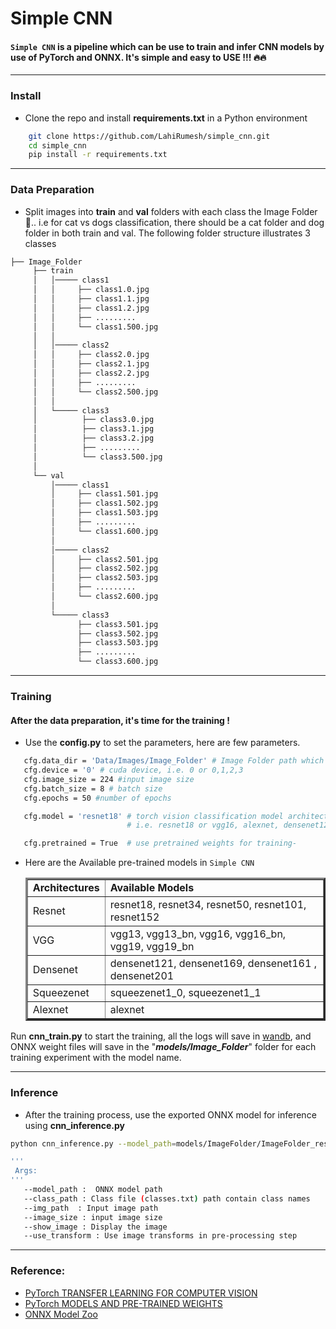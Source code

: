 # Simple CNN

#### ```Simple CNN``` is a pipeline which can be use to train and infer CNN models by use of PyTorch and ONNX. It's simple and easy to USE !!! 🔥🔥
___
### Install

- Clone the repo and install **requirements.txt** in a Python environment 

```bash
    git clone https://github.com/LahiRumesh/simple_cnn.git
    cd simple_cnn
    pip install -r requirements.txt
```
---

### Data Preparation

- Split images into **train** and **val** folders with each class the Image Folder 📂.. i.e for cat vs dogs classification, there should be a cat folder and dog folder in both train and val. The following folder structure illustrates 3 classes


```bash
├── Image_Folder
     ├── train
     │   │───── class1
     │   │     ├── class1.0.jpg
     │   │     ├── class1.1.jpg
     │   │     ├── class1.2.jpg
     │   │     ├── .........
     │   │     └── class1.500.jpg
     │   │
     │   │───── class2
     │   │     ├── class2.0.jpg
     │   │     ├── class2.1.jpg
     │   │     ├── class2.2.jpg
     │   │     ├── .........
     │   │     └── class2.500.jpg
     │   │
     │   └───── class3
     │          ├── class3.0.jpg
     │          ├── class3.1.jpg
     │          ├── class3.2.jpg
     │          ├── .........
     │          └── class3.500.jpg   
     │
     └── val
         │───── class1
         │     ├── class1.501.jpg
         │     ├── class1.502.jpg
         │     ├── class1.503.jpg
         │     ├── .........
         │     └── class1.600.jpg
         │
         │───── class2
         │     ├── class2.501.jpg
         │     ├── class2.502.jpg
         │     ├── class2.503.jpg
         │     ├── .........
         │     └── class2.600.jpg
         │
         └───── class3
               ├── class3.501.jpg
               ├── class3.502.jpg
               ├── class3.503.jpg
               ├── .........
               └── class3.600.jpg

```

---

### Training
  #### After the data preparation, it's time for the training !  
- Use the **config.py** to set the parameters, here are few parameters.
     
 ```bash
    cfg.data_dir = 'Data/Images/Image_Folder' # Image Folder path which contain train and val folders 
    cfg.device = '0' # cuda device, i.e. 0 or 0,1,2,3    
    cfg.image_size = 224 #input image size
    cfg.batch_size = 8 # batch size
    cfg.epochs = 50 #number of epochs

    cfg.model = 'resnet18' # torch vision classification model architectures for image classification 
                           # i.e. resnet18 or vgg16, alexnet, densenet121, squeezenet1_0

    cfg.pretrained = True  # use pretrained weights for training-                    
```


- Here are the Available pre-trained models in ```Simple CNN```

  <table border="3">
  <tr>
  <td><b>Architectures</td>
  <td><b>Available Models</td>
  </tr>
  <td>Resnet</td>
  <td>resnet18, resnet34, resnet50, resnet101, resnet152</td>
  <tr>
  <td>VGG</td>
  <td>vgg13, vgg13_bn, vgg16, vgg16_bn, vgg19, vgg19_bn</td>
  <tr>
  <td>Densenet</td>
  <td>densenet121, densenet169, densenet161 , densenet201</td>
  <tr>
  <td>Squeezenet</td>
  <td>squeezenet1_0, squeezenet1_1</td>
  <tr>
  <td>Alexnet</td>
  <td>alexnet</td>
  </table


Run **cnn_train.py** to start the training, all the logs will save in [wandb](https://wandb.ai/site), and ONNX weight files will save in the "**_models/Image_Folder_**" folder for each training experiment with the model name. 

---

### Inference

- After the training process, use the exported ONNX model for inference using **cnn_inference.py**

```bash
python cnn_inference.py --model_path=models/ImageFolder/ImageFolder_resnet18_exp_1.onnx --class_path=ImageFolder/ImageFolder/classes.txt --img_path=test1.jpg --image_size=224 
```

 ```bash
 '''
  Args:
 '''
    --model_path :  ONNX model path
    --class_path : Class file (classes.txt) path contain class names
    --img_path  : Input image path
    --image_size : input image size
    --show_image : Display the image
    --use_transform : Use image transforms in pre-processing step                    
```
---

### Reference:

- [PyTorch TRANSFER LEARNING FOR COMPUTER VISION](https://pytorch.org/tutorials/beginner/transfer_learning_tutorial.html)
- [PyTorch MODELS AND PRE-TRAINED WEIGHTS](https://pytorch.org/vision/stable/models.html)
- [ONNX Model Zoo](https://github.com/onnx/models)